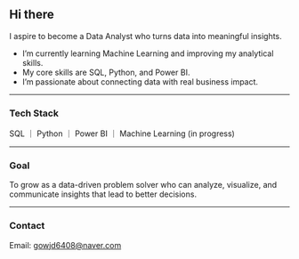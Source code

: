 ## Hi there 

I aspire to become a Data Analyst who turns data into meaningful insights.  
- I’m currently learning Machine Learning and improving my analytical skills.  
- My core skills are SQL, Python, and Power BI.  
- I’m passionate about connecting data with real business impact.  

---

### Tech Stack  
 SQL ｜  Python ｜  Power BI ｜ Machine Learning (in progress)

---

### Goal  
To grow as a data-driven problem solver who can analyze, visualize, and communicate insights that lead to better decisions.

---

### Contact  
Email: gowjd6408@naver.com

